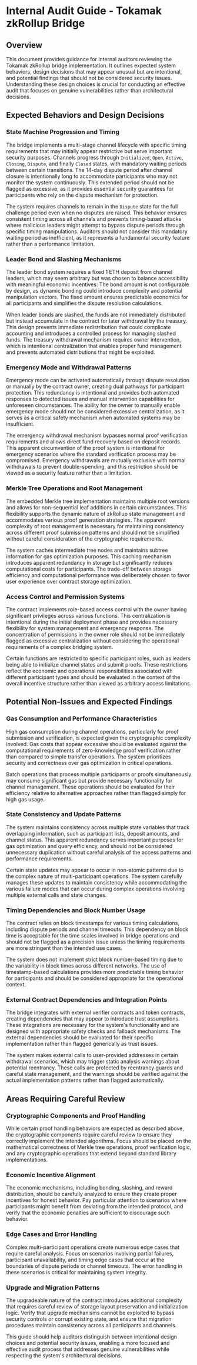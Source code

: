 # Internal Audit Guide - Tokamak zkRollup Bridge

## Overview

This document provides guidance for internal auditors reviewing the Tokamak zkRollup bridge implementation. It outlines expected system behaviors, design decisions that may appear unusual but are intentional, and potential findings that should not be considered security issues. Understanding these design choices is crucial for conducting an effective audit that focuses on genuine vulnerabilities rather than architectural decisions.

## Expected Behaviors and Design Decisions

### State Machine Progression and Timing

The bridge implements a multi-stage channel lifecycle with specific timing requirements that may initially appear restrictive but serve important security purposes. Channels progress through `Initialized`, `Open`, `Active`, `Closing`, `Dispute`, and finally `Closed` states, with mandatory waiting periods between certain transitions. The 14-day dispute period after channel closure is intentionally long to accommodate participants who may not monitor the system continuously. This extended period should not be flagged as excessive, as it provides essential security guarantees for participants who rely on the dispute mechanism for protection.

The system requires channels to remain in the `Dispute` state for the full challenge period even when no disputes are raised. This behavior ensures consistent timing across all channels and prevents timing-based attacks where malicious leaders might attempt to bypass dispute periods through specific timing manipulations. Auditors should not consider this mandatory waiting period as inefficient, as it represents a fundamental security feature rather than a performance limitation.

### Leader Bond and Slashing Mechanisms

The leader bond system requires a fixed 1 ETH deposit from channel leaders, which may seem arbitrary but was chosen to balance accessibility with meaningful economic incentives. The bond amount is not configurable by design, as dynamic bonding could introduce complexity and potential manipulation vectors. The fixed amount ensures predictable economics for all participants and simplifies the dispute resolution calculations.

When leader bonds are slashed, the funds are not immediately distributed but instead accumulate in the contract for later withdrawal by the treasury. This design prevents immediate redistribution that could complicate accounting and introduces a controlled process for managing slashed funds. The treasury withdrawal mechanism requires owner intervention, which is intentional centralization that enables proper fund management and prevents automated distributions that might be exploited.

### Emergency Mode and Withdrawal Patterns

Emergency mode can be activated automatically through dispute resolution or manually by the contract owner, creating dual pathways for participant protection. This redundancy is intentional and provides both automated responses to detected issues and manual intervention capabilities for unforeseen circumstances. The ability for the owner to manually enable emergency mode should not be considered excessive centralization, as it serves as a critical safety mechanism when automated systems may be insufficient.

The emergency withdrawal mechanism bypasses normal proof verification requirements and allows direct fund recovery based on deposit records. This apparent circumvention of the proof system is intentional for emergency scenarios where the standard verification process may be compromised. Emergency withdrawals are mutually exclusive with normal withdrawals to prevent double-spending, and this restriction should be viewed as a security feature rather than a limitation.

### Merkle Tree Operations and Root Management

The embedded Merkle tree implementation maintains multiple root versions and allows for non-sequential leaf additions in certain circumstances. This flexibility supports the dynamic nature of zkRollup state management and accommodates various proof generation strategies. The apparent complexity of root management is necessary for maintaining consistency across different proof submission patterns and should not be simplified without careful consideration of the cryptographic requirements.

The system caches intermediate tree nodes and maintains subtree information for gas optimization purposes. This caching mechanism introduces apparent redundancy in storage but significantly reduces computational costs for participants. The trade-off between storage efficiency and computational performance was deliberately chosen to favor user experience over contract storage optimization.

### Access Control and Permission Systems

The contract implements role-based access control with the owner having significant privileges across various functions. This centralization is intentional during the initial deployment phase and provides necessary flexibility for system management and emergency response. The concentration of permissions in the owner role should not be immediately flagged as excessive centralization without considering the operational requirements of a complex bridging system.

Certain functions are restricted to specific participant roles, such as leaders being able to initialize channel states and submit proofs. These restrictions reflect the economic and operational responsibilities associated with different participant types and should be evaluated in the context of the overall incentive structure rather than viewed as arbitrary access limitations.

## Potential Non-Issues and Expected Findings

### Gas Consumption and Performance Characteristics

High gas consumption during channel operations, particularly for proof submission and verification, is expected given the cryptographic complexity involved. Gas costs that appear excessive should be evaluated against the computational requirements of zero-knowledge proof verification rather than compared to simple transfer operations. The system prioritizes security and correctness over gas optimization in critical operations.

Batch operations that process multiple participants or proofs simultaneously may consume significant gas but provide necessary functionality for channel management. These operations should be evaluated for their efficiency relative to alternative approaches rather than flagged simply for high gas usage.

### State Consistency and Update Patterns

The system maintains consistency across multiple state variables that track overlapping information, such as participant lists, deposit amounts, and channel status. This apparent redundancy serves important purposes for gas optimization and query efficiency, and should not be considered unnecessary duplication without careful analysis of the access patterns and performance requirements.

Certain state updates may appear to occur in non-atomic patterns due to the complex nature of multi-participant operations. The system carefully manages these updates to maintain consistency while accommodating the various failure modes that can occur during complex operations involving multiple external calls and state changes.

### Timing Dependencies and Block Number Usage

The contract relies on block timestamps for various timing calculations, including dispute periods and channel timeouts. This dependency on block time is acceptable for the time scales involved in bridge operations and should not be flagged as a precision issue unless the timing requirements are more stringent than the intended use cases.

The system does not implement strict block number-based timing due to the variability in block times across different networks. The use of timestamp-based calculations provides more predictable timing behavior for participants and should be considered appropriate for the operational context.

### External Contract Dependencies and Integration Points

The bridge integrates with external verifier contracts and token contracts, creating dependencies that may appear to introduce trust assumptions. These integrations are necessary for the system's functionality and are designed with appropriate safety checks and fallback mechanisms. The external dependencies should be evaluated for their specific implementation rather than flagged generically as trust issues.

The system makes external calls to user-provided addresses in certain withdrawal scenarios, which may trigger static analysis warnings about potential reentrancy. These calls are protected by reentrancy guards and careful state management, and the warnings should be verified against the actual implementation patterns rather than flagged automatically.

## Areas Requiring Careful Review

### Cryptographic Components and Proof Handling

While certain proof handling behaviors are expected as described above, the cryptographic components require careful review to ensure they correctly implement the intended algorithms. Focus should be placed on the mathematical correctness of Merkle tree operations, proof verification logic, and any cryptographic operations that extend beyond standard library implementations.

### Economic Incentive Alignment

The economic mechanisms, including bonding, slashing, and reward distribution, should be carefully analyzed to ensure they create proper incentives for honest behavior. Pay particular attention to scenarios where participants might benefit from deviating from the intended protocol, and verify that the economic penalties are sufficient to discourage such behavior.

### Edge Cases and Error Handling

Complex multi-participant operations create numerous edge cases that require careful analysis. Focus on scenarios involving partial failures, participant unavailability, and timing edge cases that occur at the boundaries of dispute periods or channel timeouts. The error handling in these scenarios is critical for maintaining system integrity.

### Upgrade and Migration Patterns

The upgradeable nature of the contract introduces additional complexity that requires careful review of storage layout preservation and initialization logic. Verify that upgrade mechanisms cannot be exploited to bypass security controls or corrupt existing state, and ensure that migration procedures maintain consistency across all participants and channels.

This guide should help auditors distinguish between intentional design choices and potential security issues, enabling a more focused and effective audit process that addresses genuine vulnerabilities while respecting the system's architectural decisions.